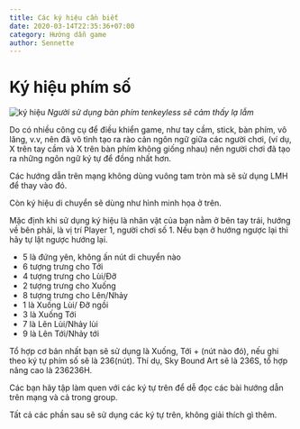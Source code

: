 ```yaml
---
title: Các ký hiệu cần biết
date: 2020-03-14T22:35:36+07:00
category: Hướng dẫn game
author: Sennette
---
```



# Ký hiệu phím số

![ký hiệu](/images/tut2/notation.jpg)
*Người sử dụng bàn phím tenkeyless sẽ cảm thấy lạ lẫm*

Do có nhiều công cụ để điều khiển game, như tay cầm, stick, bàn phím, vô lăng,
v.v, nên đã vô tình tạo ra rào cản ngôn ngữ giữa các người chơi, (ví dụ, X trên
tay cầm và X trên bàn phím không giống nhau) nên người chơi đã tạo ra những
ngôn ngữ ký tự để đồng nhất hơn.

Các hướng dẫn trên mạng không dùng vuông tam tròn mà sẽ sử dụng LMH để thay vào
đó.

Còn ký hiệu di chuyển sẽ dùng như hình minh họa ở trên.

Mặc định khi sử dụng ký hiệu là nhân vật của bạn nằm ở bên tay trái, hướng về
bên phải, là vị trí Player 1, người chơi số 1. Nếu bạn ở hướng ngược lại thì
hãy tự lật ngược hướng lại.

- 5 là đứng yên, không ấn nút di chuyển nào
- 6 tượng trưng cho Tới 
- 4 tượng trưng cho Lùi/Đỡ
- 2 tượng trưng cho Xuống 
- 8 tượng trưng cho Lên/Nhảy
- 1 là Xuống Lùi/ Đỡ ngồi
- 3 là Xuống Tới 
- 7 là Lên Lùi/Nhảy lùi
- 9 là Lên Tới/Nhảy tới

Tổ hợp cơ bản nhất bạn sẽ sử dụng là Xuống, Tới + (nút nào đó), nếu ghi theo ký
tự phím số sẽ là 236(nút). Thí dụ, Sky Bound Art sẽ là 236S, tổ hợp nâng cao là
236236H.

Các bạn hãy tập làm quen với các ký tự trên để dễ đọc các bài hướng dẫn trên
mạng và cả trong group.

Tất cả các phần sau sẽ sử dụng các ký tự trên, không giải thích gì thêm.
